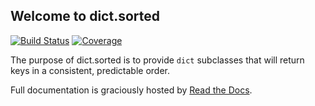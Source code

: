 ## Welcome to dict.sorted

[![Build Status](https://travis-ci.org/lukesneeringer/dict-sorted.png?branch=master)](https://travis-ci.org/lukesneeringer/dict-sorted) [![Coverage](https://coveralls.io/repos/lukesneeringer/dict-sorted/badge.png?branch=master)](https://coveralls.io/r/lukesneeringer/dict-sorted)

The purpose of dict.sorted is to provide `dict` subclasses that will
return keys in a consistent, predictable order.

Full documentation is graciously hosted by [Read the Docs](https://dictsorted.readthedocs.org/en/latest/).
